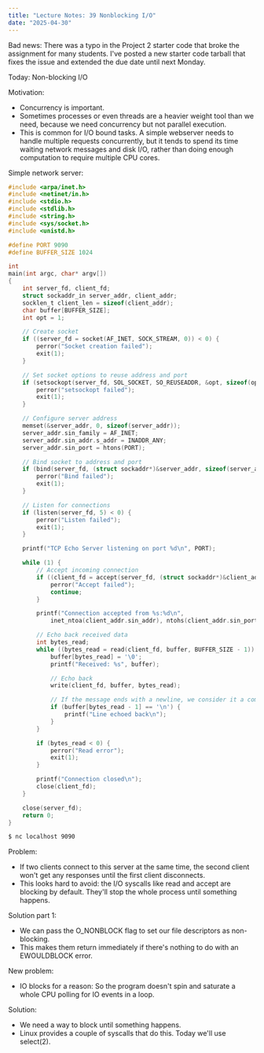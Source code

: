 ```yaml
---
title: "Lecture Notes: 39 Nonblocking I/O"
date: "2025-04-30"
---
```


Bad news: There was a typo in the Project 2 starter code that broke
the assignment for many students. I've posted a new starter code tarball that
fixes the issue and extended the due date until next Monday.

Today: Non-blocking I/O

Motivation:

- Concurrency is important.
- Sometimes processes or even threads are a heavier weight tool than we
need, because we need concurrency but not parallel execution.
- This is common for I/O bound tasks. A simple webserver needs to handle multiple
requests concurrently, but it tends to spend its time waiting network messages
and disk I/O, rather than doing enough computation to require multiple CPU
cores.

Simple network server:

```C
#include <arpa/inet.h>
#include <netinet/in.h>
#include <stdio.h>
#include <stdlib.h>
#include <string.h>
#include <sys/socket.h>
#include <unistd.h>

#define PORT 9090
#define BUFFER_SIZE 1024

int
main(int argc, char* argv[])
{
    int server_fd, client_fd;
    struct sockaddr_in server_addr, client_addr;
    socklen_t client_len = sizeof(client_addr);
    char buffer[BUFFER_SIZE];
    int opt = 1;

    // Create socket
    if ((server_fd = socket(AF_INET, SOCK_STREAM, 0)) < 0) {
        perror("Socket creation failed");
        exit(1);
    }

    // Set socket options to reuse address and port
    if (setsockopt(server_fd, SOL_SOCKET, SO_REUSEADDR, &opt, sizeof(opt))) {
        perror("setsockopt failed");
        exit(1);
    }

    // Configure server address
    memset(&server_addr, 0, sizeof(server_addr));
    server_addr.sin_family = AF_INET;
    server_addr.sin_addr.s_addr = INADDR_ANY;
    server_addr.sin_port = htons(PORT);

    // Bind socket to address and port
    if (bind(server_fd, (struct sockaddr*)&server_addr, sizeof(server_addr)) < 0) {
        perror("Bind failed");
        exit(1);
    }

    // Listen for connections
    if (listen(server_fd, 5) < 0) {
        perror("Listen failed");
        exit(1);
    }

    printf("TCP Echo Server listening on port %d\n", PORT);

    while (1) {
        // Accept incoming connection
        if ((client_fd = accept(server_fd, (struct sockaddr*)&client_addr, &client_len)) < 0) {
            perror("Accept failed");
            continue;
        }

        printf("Connection accepted from %s:%d\n",
            inet_ntoa(client_addr.sin_addr), ntohs(client_addr.sin_port));

        // Echo back received data
        int bytes_read;
        while ((bytes_read = read(client_fd, buffer, BUFFER_SIZE - 1)) > 0) {
            buffer[bytes_read] = '\0';
            printf("Received: %s", buffer);

            // Echo back
            write(client_fd, buffer, bytes_read);

            // If the message ends with a newline, we consider it a complete line
            if (buffer[bytes_read - 1] == '\n') {
                printf("Line echoed back\n");
            }
        }

        if (bytes_read < 0) {
            perror("Read error");
            exit(1);
        }

        printf("Connection closed\n");
        close(client_fd);
    }

    close(server_fd);
    return 0;
}
```

```bash
$ nc localhost 9090
```

Problem:

- If two clients connect to this server at the same time,
  the second client won't get any responses until the first
  client disconnects.
- This looks hard to avoid: the I/O syscalls like read and accept
  are blocking by default. They'll stop the whole process until
  something happens.

Solution part 1:

- We can pass the O_NONBLOCK flag to set our file descriptors as
  non-blocking.
- This makes them return immediately if there's nothing to do with
  an EWOULDBLOCK error.

New problem:

- IO blocks for a reason: So the program doesn't spin and saturate a whole
  CPU polling for IO events in a loop.

Solution:

- We need a way to block until something happens.
- Linux provides a couple of syscalls that do this. Today we'll use
  select(2).


